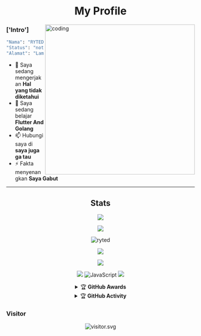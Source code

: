 <h1 align="center">My Profile</h1>
<img align="right" alt="coding" width="400" src="https://cdn.dribbble.com/users/1162077/screenshots/5403918/media/d5dccb5d5818cba2c8fa0cb15fb578b3.gif" />
 
 
### ['Intro']
```bash
"Nama": "RYTED",
"Status": "not known",
"Alamat": "Lampung, Indonesia"
```
- 🔭 Saya sedang mengerjakan **Hal yang tidak diketahui**
- 🌱 Saya sedang belajar **Flutter And Golang**
- 📫 Hubungi saya di **saya juga ga tau**
- ⚡ Fakta menyenangkan **Saya Gabut**

<div align="center">

                                                    

-----

## Stats
![](https://github-profile-summary-cards.vercel.app/api/cards/profile-details?username=ryted&theme=monokai)
<p align="center"><a href="https://github.com/ryted"><img src="https://github-readme-stats.vercel.app/api?username=ryted&show_icons=true&theme=radical"></a></p>
<p><img align="center" src="https://github-readme-streak-stats.herokuapp.com/?user=ryted&theme=dark" alt="ryted" /></p>
<p align="center"><a href="https://github.com/ryted"><img src="https://github-readme-stats.vercel.app/api/top-langs/?username=ryted&theme=radical&layout=compact"></a></p> 
<img src="https://github-readme-stats.vercel.app/api/top-langs/?username=ryted&theme=vue">


<p align="center">
    <img src=" https://img.shields.io/badge/OS-linux-red?&logo=linux" />
    <img alt="JavaScript" src="https://img.shields.io/badge/javascript%20-%23323330.svg?&style=for-the-badge&logo=javascript&logoColor=%23F7DF1E"/>
    <img src="https://img.shields.io/badge/Text%20Editor-Visual%20Studio%20Code-blue?&logo=visual%20studio%20code&logoColor=blue" />
</hal>
<details>
    <summary>&#127942 <b>GitHub Awards</b></summary><br/>

![Github Trophy](https://github-profile-trophy.vercel.app/?username=ryted)

</details>

<details>
    <summary>&#127942 <b>GitHub Activity</b></summary><br/>

![Metrics](https://metrics.lecoq.io/ryted?)
</details> 


<h3 align="left">Visitor</h3>
<p align="center">
<img src="https://count.caliphdev.my.id/get/@hotinger-bot?theme=rule34" alt="visitor.svg">
</p>
